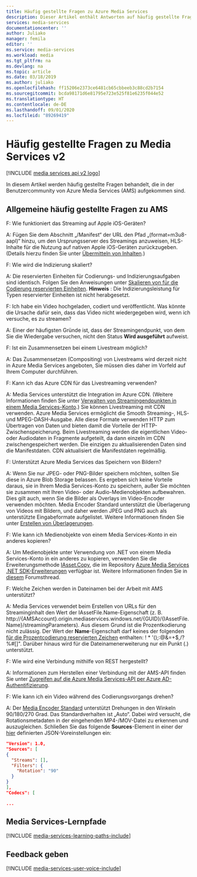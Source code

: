 ```yaml
---
title: Häufig gestellte Fragen zu Azure Media Services
description: Dieser Artikel enthält Antworten auf häufig gestellte Fragen zu Azure Media Services.
services: media-services
documentationcenter: ''
author: Juliako
manager: femila
editor: ''
ms.service: media-services
ms.workload: media
ms.tgt_pltfrm: na
ms.devlang: na
ms.topic: article
ms.date: 03/18/2019
ms.author: juliako
ms.openlocfilehash: ff15206e2373ce6481cb65cbbeeb3c88cd2b7154
ms.sourcegitcommit: bcda98171d6e81795e723e525f81e6235f044e52
ms.translationtype: HT
ms.contentlocale: de-DE
ms.lasthandoff: 09/01/2020
ms.locfileid: "89269419"
---
```

# <a name="media-services-v2-frequently-asked-questions"></a>Häufig gestellte Fragen zu Media Services v2

[!INCLUDE [media services api v2 logo](./includes/v2-hr.md)]

In diesem Artikel werden häufig gestellte Fragen behandelt, die in der Benutzercommunity von Azure Media Services (AMS) aufgekommen sind.

## <a name="general-ams-faqs"></a>Allgemeine häufig gestellte Fragen zu AMS

F: Wie funktioniert das Streaming auf Apple iOS-Geräten?

A: Fügen Sie dem Abschnitt „/Manifest“ der URL den Pfad „(format=m3u8-aapl)“ hinzu, um den Ursprungsserver des Streamings anzuweisen, HLS-Inhalte für die Nutzung auf nativen Apple iOS-Geräten zurückzugeben. (Details hierzu finden Sie unter [Übermitteln von Inhalten](media-services-deliver-content-overview.md).)

F: Wie wird die Indizierung skaliert?

A: Die reservierten Einheiten für Codierungs- und Indizierungsaufgaben sind identisch. Folgen Sie den Anweisungen unter [Skalieren von für die Codierung reservierten Einheiten](media-services-scale-media-processing-overview.md). **Hinweis** : Die Indizierungsleistung für Typen reservierter Einheiten ist nicht herabgesetzt.

F: Ich habe ein Video hochgeladen, codiert und veröffentlicht. Was könnte die Ursache dafür sein, dass das Video nicht wiedergegeben wird, wenn ich versuche, es zu streamen?

A: Einer der häufigsten Gründe ist, dass der Streamingendpunkt, von dem Sie die Wiedergabe versuchen, nicht den Status **Wird ausgeführt** aufweist.  

F: Ist ein Zusammensetzen bei einem Livestream möglich?

A: Das Zusammensetzen (Compositing) von Livestreams wird derzeit nicht in Azure Media Services angeboten, Sie müssen dies daher im Vorfeld auf Ihrem Computer durchführen.

F: Kann ich das Azure CDN für das Livestreaming verwenden?

A: Media Services unterstützt die Integration im Azure CDN. (Weitere Informationen finden Sie unter [Verwalten von Streamingendpunkten in einem Media Services-Konto](media-services-portal-manage-streaming-endpoints.md).)  Sie können Livestreaming mit CDN verwenden. Azure Media Services ermöglicht die Smooth Streaming-, HLS- und MPEG-DASH-Ausgabe. Alle diese Formate verwenden HTTP zum Übertragen von Daten und bieten damit die Vorteile der HTTP-Zwischenspeicherung. Beim Livestreaming werden die eigentlichen Video- oder Audiodaten in Fragmente aufgeteilt, da dann einzeln im CDN zwischengespeichert werden. Die einzigen zu aktualisierenden Daten sind die Manifestdaten. CDN aktualisiert die Manifestdaten regelmäßig.

F: Unterstützt Azure Media Services das Speichern von Bildern?

A: Wenn Sie nur JPEG- oder PNG-Bilder speichern möchten, sollten Sie diese in Azure Blob Storage belassen. Es ergeben sich keine Vorteile daraus, sie in Ihrem Media Services-Konto zu speichern, außer Sie möchten sie zusammen mit Ihren Video- oder Audio-Medienobjekten aufbewahren. Dies gilt auch, wenn Sie die Bilder als Overlays im Video-Encoder verwenden möchten. Media Encoder Standard unterstützt die Überlagerung von Videos mit Bildern, und daher werden JPEG und PNG auch als unterstützte Eingabeformate aufgelistet. Weitere Informationen finden Sie unter [Erstellen von Überlagerungen](media-services-advanced-encoding-with-mes.md#overlay).

F: Wie kann ich Medienobjekte von einem Media Services-Konto in ein anderes kopieren?

A: Um Medienobjekte unter Verwendung von .NET von einem Media Services-Konto in ein anderes zu kopieren, verwenden Sie die Erweiterungsmethode [IAsset.Copy](https://github.com/Azure/azure-sdk-for-media-services-extensions/blob/dev/MediaServices.Client.Extensions/IAssetExtensions.cs#L354), die im Repository [Azure Media Services .NET SDK-Erweiterungen](https://github.com/Azure/azure-sdk-for-media-services-extensions/) verfügbar ist. Weitere Informationen finden Sie in [diesem](https://social.msdn.microsoft.com/Forums/azure/28912d5d-6733-41c1-b27d-5d5dff2695ca/migrate-media-services-across-subscription?forum=MediaServices) Forumsthread.

F: Welche Zeichen werden in Dateinamen bei der Arbeit mit AMS unterstützt?

A: Media Services verwendet beim Erstellen von URLs für den Streaminginhalt den Wert der IAssetFile.Name-Eigenschaft (z. B. http://{AMSAccount}.origin.mediaservices.windows.net/{GUID}/{IAssetFile.Name}/streamingParameters). Aus diesem Grund ist die Prozentkodierung nicht zulässig. Der Wert der **Name**-Eigenschaft darf keines der folgenden [für die Prozentcodierung reservierten Zeichen](https://en.wikipedia.org/wiki/Percent-encoding#Percent-encoding_reserved_characters) enthalten: ! * '();:@&=+$,/?%#[]". Darüber hinaus wird für die Dateinamenerweiterung nur ein Punkt (.) unterstützt.

F: Wie wird eine Verbindung mithilfe von REST hergestellt?

A: Informationen zum Herstellen einer Verbindung mit der AMS-API finden Sie unter [Zugreifen auf die Azure Media Services-API per Azure AD-Authentifizierung](media-services-use-aad-auth-to-access-ams-api.md). 

F: Wie kann ich ein Video während des Codierungsvorgangs drehen?

A: Der [Media Encoder Standard](media-services-dotnet-encode-with-media-encoder-standard.md) unterstützt Drehungen in den Winkeln 90/180/270 Grad. Das Standardverhalten ist „Auto“. Dabei wird versucht, die Rotationsmetadaten in der eingehenden MP4-/MOV-Datei zu erkennen und auszugleichen. Schließen Sie das folgende **Sources**-Element in einer der [hier](media-services-mes-presets-overview.md) definierten JSON-Voreinstellungen ein:

```json
"Version": 1.0,
"Sources": [
{
  "Streams": [],
  "Filters": {
    "Rotation": "90"
  }
}
],
"Codecs": [

...
```


## <a name="media-services-learning-paths"></a>Media Services-Lernpfade
[!INCLUDE [media-services-learning-paths-include](../../../includes/media-services-learning-paths-include.md)]

## <a name="provide-feedback"></a>Feedback geben
[!INCLUDE [media-services-user-voice-include](../../../includes/media-services-user-voice-include.md)]
